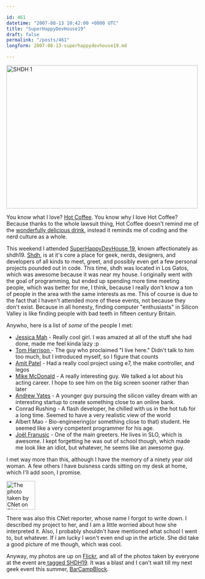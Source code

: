 ```yaml
---

id: 461
datetime: "2007-08-13 10:42:00 +0000 UTC"
title: "SuperHappyDevHouse19"
draft: false
permalink: "/posts/461"
longform: 2007-08-13-superhappydevhouse19.md

---
```


<a href="http://www.flickr.com/photos/icco/1096426984/" title="Photo Sharing"><img src="http://farm2.static.flickr.com/1197/1096426984_516787bca7.jpg" alt="SHDH 1" height="375" width="500" /></a>

You know what I love? <a href="http://en.wikipedia.org/wiki/Hot_Coffee">Hot Coffee</a>. You know why I love Hot Coffee? Because thanks to the whole lawsuit thing, Hot Coffee doesn't remind me of the <a href="http://en.wikipedia.org/wiki/Coffee">wonderfully delicious drink</a>, instead it reminds me of coding and the nerd culture as a whole.

This weekend I attended <a href="http://superhappydevhouse.org/SuperHappyDevHouse19">SuperHappyDevHouse 19</a>, known affectionately as shdh19. <a href="http://superhappydevhouse.org">Shdh</a>, is at it's core a place for geek, nerds, designers, and developers of all kinds to meet, greet, and possibly even get a few personal projects pounded out in code. This time, shdh was located in Los Gatos, which was awesome because it was near my house. I originally went with the goal of programming, but ended up spending more time meeting people, which was better for me, I think, because I really don't know a ton of people in the area with the same interests as me. This of course is due to the fact that I haven't attended more of these events, not because they don't exist. Because in all honesty, finding computer "enthusiasts" in Silicon Valley is like finding people with bad teeth in fifteen century Britain.<!--more-->

Anywho, here is a list of <em>some</em> of the people I met:
<ul>
	<li><a href="http://jessicamah.com/">Jessica Mah</a> - Really cool girl. I was amazed at all of the stuff she had done, made me feel kinda lazy :p <a href="http://jessicamah.com/">
</a></li>
	<li><a href="http://tomicles.com/wordpress/">Tom Harrison </a>- The guy who proclaimed "I live here." Didn't talk to him too much, but I introduced myself, so I figure that counts <a href="http://tomicles.com/wordpress/">
</a></li>
	<li><a href="http://simblob.blogspot.com/">Amit Patel</a> - Had a really cool project using e7, the make controller, and legos<a href="http://simblob.blogspot.com/">
</a></li>
	<li><a href="http://www.kelek.com/">Mike McDonald</a> - A really interesting guy. We talked a lot about his acting career. I hope to see him on the big screen sooner rather than later<a href="http://www.kelek.com/">
</a></li>
	<li><a href="http://drewyates.net/">Andrew Yates</a> - A younger guy pursuing the silicon valley dream with an interesting startup to create something close to an online bank.<a href="http://drewyates.net/">
</a></li>
	<li>Conrad Rushing - A flash developer, he chilled with us in the hot tub for a long time. Seemed to have a very realistic view of the world</li>
	<li>Albert Mao - Bio-engineering(or something close to that) student. He seemed like a very competent programmer for his age.</li>
	<li><a href="http://sargo.com/joel">Joël Franusic</a> - One of the main greeters. He lives in SLO, which is awesome. I kept forgetting he was out of school though, which made me look like an idiot, but whatever, he seems like an awesome guy.</li>
</ul>
I met way more than this, although I have the memory of a ninety year old woman. A few others I have buisness cards sitting on my desk at home, which I'll add soon, I promise.

<a href="http://www.flickr.com/photos/icco/1096435512/" title="The photo taken by CNet on Flickr" class="right"><img src="http://farm2.static.flickr.com/1361/1096435512_8f89e8069c_s.jpg" alt="The photo taken by CNet on Flickr" height="75" width="75" /></a>

There was also this CNet reporter, whose name I forgot to write down. I described my project to her, and I am a little worried about how she interpreted it. Also, I probably shouldn't have mentioned what school I went to, but whatever. If i am lucky I won't even end up in the article. She did take a good picture of me though, which was cool. 

Anyway, my photos are up on <a href="http://flickr.com/photos/icco">Flickr</a>, and all of the photos taken by everyone at the event are<a href="http://flickr.com/photos/tags/shdh19/interesting/"> tagged SHDH19</a>. It was a blast and I can't wait till my next geek event this summer, <a href="http://barcamp.org/BarCampBlock">BarCampBlock</a>.

